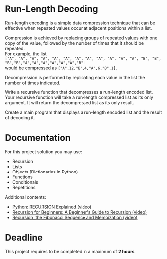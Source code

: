 # Run-Length Decoding

Run-length encoding is a simple data compression technique that can be effective 
when repeated values occur at adjacent positions within a list. 

Compression is achieved by replacing groups of repeated values with one copy of the value, 
followed by the number of times that it should be repeated.   
For example, the list  
`["A", "A", "A", "A", "A", "A", "A", "A", "A", "A", "A", "A", "B", "B", "B","B","A","A","A","A","A","A","B"]`  
would be compressed as `["A",12,"B",4,"A",6,"B",1]`. 

Decompression is performed by replicating each value in the list the number of times indicated.

Write a recursive function that decompresses a run-length encoded list. 
Your recursive function will take a run-length compressed list as its only argument. 
It will return the decompressed list as its only result. 

Create a main program that displays a run-length encoded list and the result of decoding it.
		 
# Documentation

For this project solution you may use:

- Recursion
- Lists
- Objects (Dictionaries in Python)
- Functions
- Conditionals
- Repetitions

Additional contents:

- [Python: RECURSION Explained (video)](https://www.youtube.com/watch?v=wMNrSM5RFMc)
- [Recursion for Beginners: A Beginner's Guide to Recursion (video)](https://www.youtube.com/watch?v=AfBqVVKg4GE)
- [Recursion, the Fibonacci Sequence and Memoization (video)](https://www.youtube.com/watch?v=Qk0zUZW-U_M)

# Deadline

This project requires to be completed in a maximum of **2 hours**
